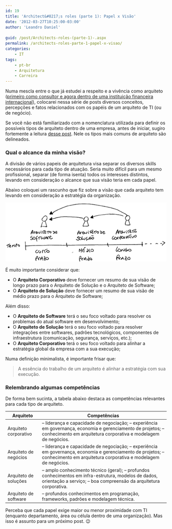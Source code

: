 ```yaml
---
id: 19
title: 'Architect&#8217;s roles (parte 1): Papel x Visão'
date: '2012-03-27T10:25:00-03:00'
author: 'Leandro Daniel'

guid: /post/Architects-roles-(parte-1)-.aspx
permalink: /architects-roles-parte-1-papel-x-visao/
categories:
    - IT
tags:
    - pt-br
    - Arquitetura
    - Carreira
---
```


Numa mescla entre o que já estudei a respeito e a vivência como arquiteto ([primeiro como consultor e agora dentro de uma instituição financeira internacional](http://leandrodaniel.com/page/sobre)), colocarei nessa série de posts diversos conceitos, percepções e fatos relacionados com os papéis de um arquiteto de TI (ou de negócio).

Se você não está familiarizado com a nomenclatura utilizada para definir os possíveis tipos de arquiteto dentro de uma empresa, antes de iniciar, sugiro fortemente a leitura [desse post](http://leandrodaniel.com/Refletindo-sobre-funcoes-e-niveis-de-arquitetura-em-uma-empresa). Nele os tipos mais comuns de arquiteto são delineados.

### Qual o alcance da minha visão?

A divisão de vários papeis de arquitetura visa separar os diversos skills necessários para cada tipo de atuação. Seria muito difícil para um mesmo profissional, separar (de forma isenta) todos os interesses distintos, levando em consideração o alcance que sua visão teria em cada papel.

Abaixo coloquei um rascunho que fiz sobre a visão que cada arquiteto tem levando em consideração a estratégia da organização.

![](/assets/pics/tipoarq_tempo.png)

É muito importante considerar que:

- O **Arquiteto Corporativo** deve fornecer um resumo de sua visão de longo prazo para o Arquiteto de Solução e o Arquiteto de Software;
- O **Arquiteto de Solução** deve fornecer um resumo de sua visão de médio prazo para o Arquiteto de Software;

Além disso:

- O **Arquiteto de Software** terá o seu foco voltado para resolver os problemas do atual software em desenvolvimento;
- O **Arquiteto de Solução** terá o seu foco voltado para resolver integrações entre softwares, padrões tecnológicos, componentes de infraestrutura (comunicação, segurança, serviços, etc.);
- O **Arquiteto Corporativo** terá o seu foco voltado para alinhar a estratégia global da empresa com a sua execução;

Numa definição minimalista, é importante frisar que:

> A essência do trabalho de um arquiteto é alinhar a estratégia com sua execução.

### Relembrando algumas competências

De forma bem sucinta, a tabela abaixo destaca as competências relevantes para cada tipo de arquiteto.

| **Arquiteto** | **Competências** |
|---|---|
| Arquiteto corporativo | – liderança e capacidade de negociação;   – experiência em governança, economia e gerenciamento de projetos;   – conhecimento em arquitetura corporativa e modelagem de negócios. |
| Arquiteto de negócios | – liderança e capacidade de negociação;   – experiência em governança, economia e gerenciamento de projetos;   – conhecimento em arquitetura corporativa e modelagem de negócios. |
| Arquiteto de soluções | – amplo conhecimento técnico (geral);   – profundos conhecimentos em infra-estrutura, modelos de dados, orientação a serviço;   – boa compreensão da arquitetura corporativa. |
| Arquiteto de software | – profundos conhecimentos em programação, frameworks, padrões e modelagem técnica. |

Perceba que cada papel exige maior ou menor proximidade com TI (enquanto departamento, área ou célula dentro de uma organização). Mas isso é assunto para um próximo post. 😉

